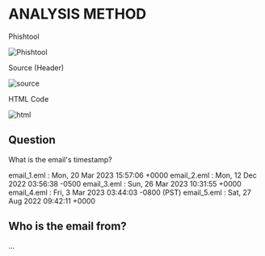 
# ANALYSIS METHOD 

Phishtool  

![Phishtool](https://github.com/boolunpeu/phishing-101/assets/131985567/4d2c9ad9-06e2-4f3d-985f-8a1ebaa04562)

Source (Header) 

![source](https://github.com/boolunpeu/phishing-101/assets/131985567/1a70987d-49a5-4e3b-a1c4-67349444fb42)

HTML Code 

![html](https://github.com/boolunpeu/phishing-101/assets/131985567/8b10471b-15f6-4fd2-be26-99feddeb4764)

## Question
What is the email's timestamp?

email_1.eml
	: Mon, 20 Mar 2023 15:57:06 +0000 
email_2.eml
	: Mon, 12 Dec 2022 03:56:38 -0500
email_3.eml
	: Sun, 26 Mar 2023 10:31:55 +0000
email_4.eml
	: Fri, 3 Mar 2023 03:44:03 -0800 (PST)
email_5.eml
	: Sat, 27 Aug 2022 09:42:11 +0000

## Who is the email from?
...

